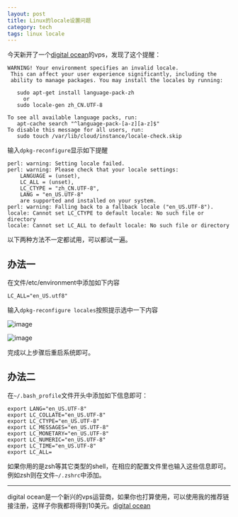 ```yaml
---
layout: post
title: Linux的locale设置问题
category: tech 
tags: linux locale
---
```


今天新开了一个[digital ocean][ocean]的vps，发现了这个提醒：

	
	WARNING! Your environment specifies an invalid locale.
	 This can affect your user experience significantly, including the
	 ability to manage packages. You may install the locales by running:
	
	   sudo apt-get install language-pack-zh
	     or
	   sudo locale-gen zh_CN.UTF-8
	
	To see all available language packs, run:
	   apt-cache search "^language-pack-[a-z][a-z]$"
	To disable this message for all users, run:
	   sudo touch /var/lib/cloud/instance/locale-check.skip
	
输入`dpkg-reconfigure`显示如下提醒

	perl: warning: Setting locale failed.
	perl: warning: Please check that your locale settings:
		LANGUAGE = (unset),
		LC_ALL = (unset),
		LC_CTYPE = "zh_CN.UTF-8",
		LANG = "en_US.UTF-8"
	    are supported and installed on your system.
	perl: warning: Falling back to a fallback locale ("en_US.UTF-8").
	locale: Cannot set LC_CTYPE to default locale: No such file or directory
	locale: Cannot set LC_ALL to default locale: No such file or directory

以下两种方法不一定都试用，可以都试一遍。

## 办法一

在文件/etc/environment中添加如下内容

	LC_ALL="en_US.utf8"
	
输入`dpkg-reconfigure locales`按照提示选中一下内容

![image](http://7vigrt.com1.z0.glb.clouddn.com/blog_屏幕快照%202015-09-20%20下午5.29.45.png)

![image](http://7vigrt.com1.z0.glb.clouddn.com/blog_屏幕快照%202015-09-20%20下午5.30.05.png)

完成以上步骤后重启系统即可。

## 办法二

在`~/.bash_profile`文件开头中添加如下信息即可：

	export LANG="en_US.UTF-8"
	export LC_COLLATE="en_US.UTF-8"
	export LC_CTYPE="en_US.UTF-8"
	export LC_MESSAGES="en_US.UTF-8"
	export LC_MONETARY="en_US.UTF-8"
	export LC_NUMERIC="en_US.UTF-8"
	export LC_TIME="en_US.UTF-8"
	export LC_ALL=

如果你用的是zsh等其它类型的shell，在相应的配置文件里也输入这些信息即可。
例如zsh则在文件`~/.zshrc`中添加。

--------------
digital ocean是一个新兴的vps运营商，如果你也打算使用，可以使用我的推荐链接注册，这样子你我都将得到10美元。[digital ocean][ocean]


[ocean]:https://www.digitalocean.com/?refcode=f595b7f62cc7
